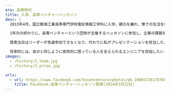 ```yaml
---
era: 高専時代
title: 入学、高専ベンチャーハッカソン
desc: |
  2013年4月、国立都城工業高等専門学校電気情報工学科に入学。親元を離れ、寮での生活を始めた。

  1年次の終わりに、高専ベンチャーという団体が主催するハッカソンに参加し、企業の課題を投稿・閲覧できるサイトの開発に携わった。当時はHTMLの基礎程度しか知らなかったが、チームの4年生のリーダーに多くを教わりながら開発を進めた。

  発表当日はリーダーが急遽参加できなくなり、代わりに私がプレゼンテーションを担当した。その結果、全6社の企業賞のうち3社から賞をいただくことができた。

  将来的には、自分と同じように技術的に困っている人を支えられるエンジニアを目指したいと考えるようになった。
images:
  - /history/3_team.jpg
  - /history/3_prize.jpg

urls:
  - url: https://www.facebook.com/kosenventure/photos/pb.100057261797684.-2207520000/802784953084849/?type=3
    title: Facebook:高専ベンチャーハッカソン発表(2014年3月22日)
---
```

